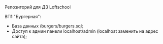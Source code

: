Репозиторий для ДЗ Loftschool

ВП1 "Бургерная":

- База данных /burgers/burgers.sql;
- Доступ к админ панели localhost/admin (localhost заменить на адрес сайта);